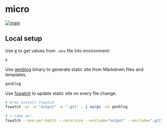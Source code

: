 # micro

[![main](https://github.com/chuhlomin/micro/actions/workflows/main.yml/badge.svg?branch=main)](https://github.com/chuhlomin/micro/actions/workflows/main.yml)

## Local setup

Use [e](https://github.com/chuhlomin/e) to get values from `.env` file into
environment:

```bash
e
```

Use [genblog](https://github.com/chuhlomin/genblog) binary to generate static
site from Markdown files and templates.

```bash
genblog
```

Use [fswatch](https://github.com/emcrisostomo/fswatch) to update static site
on every file change.

```bash
# brew install fswatch
fswatch -or -e "output" -e ".git" . | xargs -n1 genblog

# ⬆️ same as:
fswatch --one-per-batch --recursive --exclude="output" --exclude=".git" . | xargs -n1 genblog
```
